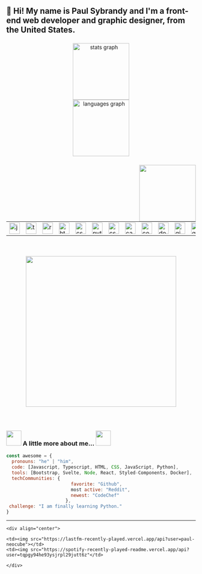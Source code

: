 <h2 align="left">👋 Hi! My name is Paul Sybrandy and I'm a front-end web developer and graphic designer, from the United States.</h2>

###

<div align="center">
  <img src="https://github-readme-stats.vercel.app/api?username=paulsybrandy&hide_title=false&hide_rank=false&show_icons=true&include_all_commits=true&count_private=true&disable_animations=false&theme=dracula&locale=en&hide_border=false" height="150" alt="stats graph"  /> <br>
  <img src="https://github-readme-stats.vercel.app/api/top-langs?username=paulsybrandy&locale=en&hide_title=false&layout=compact&card_width=320&langs_count=5&theme=dracula&hide_border=false" height="150" alt="languages graph"  />
</div>

###

<img align="right" height="150" src="https://paulsybrandy.com/images/neocube-matrix-code-large.gif"  />

###

<table border="0">
  <tr>
    <td><img src="https://cdn.jsdelivr.net/gh/devicons/devicon/icons/javascript/javascript-original.svg" height="30" alt="javascript logo" width="28"></td>
    <td><img src="https://cdn.jsdelivr.net/gh/devicons/devicon/icons/typescript/typescript-original.svg" height="30" alt="typescript logo" width="28"></td>
    <td><img src="https://cdn.jsdelivr.net/gh/devicons/devicon/icons/react/react-original.svg" height="30" alt="react logo" width="28"></td>
    <td><img src="https://cdn.jsdelivr.net/gh/devicons/devicon/icons/html5/html5-original.svg" height="30" alt="html5 logo" width="28"></td>
    <td><img src="https://cdn.jsdelivr.net/gh/devicons/devicon/icons/css3/css3-original.svg" height="30" alt="css3 logo" width="28"></td>
    <td><img src="https://cdn.jsdelivr.net/gh/devicons/devicon/icons/python/python-original.svg" height="30" alt="python logo" width="28"></td>
    <td><img src="https://cdn.jsdelivr.net/gh/devicons/devicon/icons/csharp/csharp-original.svg" height="30" alt="csharp logo" width="28"></td>
    <td><img src="https://cdn.jsdelivr.net/gh/devicons/devicon/icons/canva/canva-original.svg" height="30" alt="canva logo" width="28"></td>
    <td><img src="https://cdn.jsdelivr.net/gh/devicons/devicon/icons/codepen/codepen-original.svg" height="30" alt="codepen logo" width="28"></td>
    <td><img src="https://cdn.jsdelivr.net/gh/devicons/devicon/icons/docker/docker-original.svg" height="30" alt="docker logo" width="28"></td>
    <td><img src="https://cdn.jsdelivr.net/gh/devicons/devicon/icons/gimp/gimp-original.svg" height="30" alt="gimp logo" width="28"></td>
    <td><img src="https://cdn.jsdelivr.net/gh/devicons/devicon/icons/github/github-original.svg" height="30" alt="github logo" width="28"></td>
    <td><img src="https://cdn.jsdelivr.net/gh/devicons/devicon/icons/pytorch/pytorch-original.svg" height="30" alt="pytorch logo" width="28"></td>
    <td><img src="https://cdn.jsdelivr.net/gh/devicons/devicon/icons/svelte/svelte-original.svg" height="30" alt="svelte logo" width="28"></td>
    <td><img src="https://cdn.jsdelivr.net/gh/devicons/devicon/icons/tailwindcss/tailwindcss-original-wordmark.svg" height="30" alt="tailwindcss logo" width="28"></td>
    <td><img src="https://cdn.jsdelivr.net/gh/devicons/devicon/icons/visualstudio/visualstudio-plain.svg" height="30" alt="visualstudio logo" width="28"></td>
    <td><img src="https://cdn.jsdelivr.net/gh/devicons/devicon/icons/vscode/vscode-original.svg" height="30" alt="vscode logo" width="28"></td>
    <td><img src="https://cdn.jsdelivr.net/gh/devicons/devicon/icons/webstorm/webstorm-original.svg" height="30" alt="webstorm logo" width="28"></td>

  </tr>
</table>

###

<div align="left"><br>
<p style="text-align:center;"><a href="https://paulsybrandy.com/badges.html" target="_blank">
  <div align="center">
    <img src="https://paulsybrandy.com/images/click-here-for-profile-badges.svg" width="400"></a></p>
</div></div>

###

<br clear="both">

### <img src="https://i.gifer.com/y9.gif" width="40"> A little more about me... <img src="https://i.gifer.com/y9.gif" width="40"> 

```javascript
const awesome = {
  pronouns: "he" | "him",
  code: [Javascript, Typescript, HTML, CSS, JavaScript, Python],
  tools: [Bootstrap, Svelte, Node, React, Styled-Components, Docker],
  techCommunities: {
                        favorite: "Github",
                        most active: "Reddit",
                        newest: "CodeChef"
                      },
 challenge: "I am finally learning Python."
}
```
<hr>

    <div align="center">
<table border="0">
  <tr>

    <td><img src="https://lastfm-recently-played.vercel.app/api?user=paul-neocube"></td>
    <td><img src="https://spotify-recently-played-readme.vercel.app/api?user=tqpgy94he93ysjrpl29jutt6z"</td>

    </div>


###
